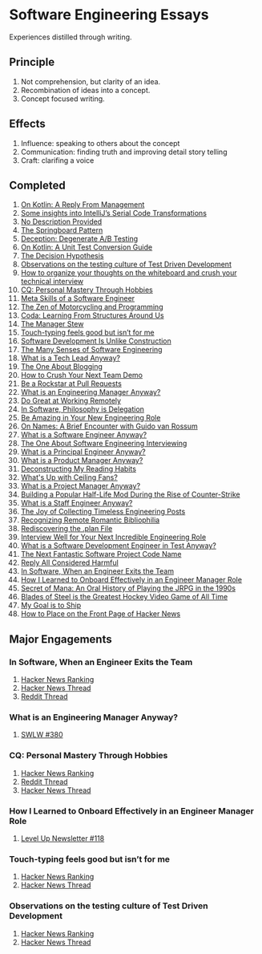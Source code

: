 # Software Engineering Essays

Experiences distilled through writing.

## Principle

1. Not comprehension, but clarity of an idea.
1. Recombination of ideas into a concept.
1. Concept focused writing.

## Effects

1. Influence: speaking to others about the concept
1. Communication: finding truth and improving detail story telling
1. Craft: clarifing a voice

## Completed

1. [On Kotlin: A Reply From Management](https://medium.com/@solidi/on-kotlin-a-reply-from-management-8f9220544c1d)
1. [Some insights into IntelliJ’s Serial Code Transformations](https://medium.com/free-code-camp/intellijs-serial-code-transformations-775fe7aa517c)
1. [No Description Provided](https://medium.com/hackernoon/no-description-provided-8d9e0f3a3abb)
1. [The Springboard Pattern](https://medium.com/hackernoon/the-springboard-pattern-340e00379404)
1. [Deception: Degenerate A/B Testing](https://medium.com/hackernoon/deception-degenerate-a-b-testing-ecce6635000e)
1. [On Kotlin: A Unit Test Conversion Guide](https://proandroiddev.com/on-kotlin-a-unit-test-conversion-guide-71e0597bb45d)
1. [The Decision Hypothesis](https://medium.com/hackernoon/the-decision-hypothesis-aa512e0113)
1. [Observations on the testing culture of Test Driven Development](https://medium.com/free-code-camp/8-observations-on-test-driven-development-a9b5144f868)
1. [How to organize your thoughts on the whiteboard and crush your technical interview](https://medium.com/free-code-camp/how-to-organize-your-thoughts-on-the-whiteboard-and-crush-your-technical-interview-b668de4e6941)
1. [CQ: Personal Mastery Through Hobbies](https://medium.com/@solidi/cq-personal-mastery-through-hobbies-f25aab2e49ad)
1. [Meta Skills of a Software Engineer](https://medium.com/hackernoon/meta-skills-of-a-software-engineer-bed411f6685e)
1. [The Zen of Motorcycling and Programming](https://medium.com/hackernoon/the-zen-of-motorcycling-and-programming-620907dbab2c)
1. [Coda: Learning From Structures Around Us](https://medium.com/hackernoon/coda-learning-from-structures-around-us-25052243e1a7)
1. [The Manager Stew](https://medium.com/hackernoon/the-manager-stew-dd59cd653728)
1. [Touch-typing feels good but isn’t for me](https://medium.com/free-code-camp/touch-typing-feels-good-but-isnt-for-me-2cfbafee2074?sk=9df82a30a376556f5cc1d2303e737afb)
1. [Software Development Is Unlike Construction](https://medium.com/hackernoon/software-is-unlike-construction-c0284ee4b723)
1. [The Many Senses of Software Engineering](https://medium.com/@solidi/the-many-senses-of-software-engineering-aba9f289498c)
1. [What is a Tech Lead Anyway?](https://dev.to/solidi/what-is-a-tech-lead-anyway-483p)
1. [The One About Blogging](https://medium.com/@solidi/the-one-about-blogging-cd9e65a2055b)
1. [How to Crush Your Next Team Demo](https://dev.to/solidi/how-to-crush-your-next-team-demo-2bb5)
1. [Be a Rockstar at Pull Requests](https://dev.to/solidi/be-a-rockstar-at-pull-requests-1e4f)
1. [What is an Engineering Manager Anyway?](https://dev.to/solidi/what-is-an-engineering-manager-anyway-4and)
1. [Do Great at Working Remotely](https://dev.to/solidi/do-great-at-working-remotely-1oh9)
1. [In Software, Philosophy is Delegation](https://medium.com/@solidi/in-software-philosophy-is-delegation-c786dd3a16cf)
1. [Be Amazing in Your New Engineering Role](https://dev.to/solidi/be-amazing-in-your-new-engineering-role-1klc)
1. [On Names: A Brief Encounter with Guido van Rossum](https://medium.com/@solidi/on-names-a-brief-encounter-with-guido-van-rossum-6c4ff065e86c)
1. [What is a Software Engineer Anyway?](https://dev.to/solidi/what-is-a-software-engineer-anyway-3fb2)
1. [The One About Software Engineering Interviewing](https://medium.com/@solidi/the-one-about-software-engineering-interviewing-6f126e3a3171)
1. [What is a Principal Engineer Anyway?](https://dev.to/solidi/what-is-a-principal-engineer-anyway-55n0)
1. [What is a Product Manager Anyway?](https://dev.to/solidi/what-is-a-product-manager-anyway-3pc4)
1. [Deconstructing My Reading Habits](https://medium.com/the-innovation/deconstructing-my-reading-habits-cef9e7d82bad)
1. [What's Up with Ceiling Fans?](https://dev.to/solidi/what-s-up-with-ceiling-fans-380)
1. [What is a Project Manager Anyway?](https://dev.to/solidi/what-is-a-project-manager-anyway-fbb)
1. [Building a Popular Half-Life Mod During the Rise of Counter-Strike](https://medium.com/super-jump/building-a-popular-half-life-mod-during-the-rise-of-counter-strike-fec6a5b9fd8f)
1. [What is a Staff Engineer Anyway?](https://dev.to/solidi/what-is-a-staff-engineer-anyway-4blj)
1. [The Joy of Collecting Timeless Engineering Posts](https://dev.to/solidi/the-joy-of-collecting-timeless-engineering-posts-5el3)
1. [Recognizing Remote Romantic Bibliophilia](https://dev.to/solidi/recognizing-remote-romantic-bibliophilia-255f)
1. [Rediscovering the .plan File](https://dev.to/solidi/rediscovering-the-plan-file-4k1i)
1. [Interview Well for Your Next Incredible Engineering Role](https://levelup.gitconnected.com/interview-well-for-your-next-incredible-engineering-role-a5513e6596ae?sk=fd06c4775ff3e9d912be078e6854c64f)
1. [What is a Software Development Engineer in Test Anyway?](https://dev.to/solidi/what-is-a-software-development-engineer-in-test-anyway-41g6)
1. [The Next Fantastic Software Project Code Name](https://dev.to/solidi/the-next-fantastic-software-project-code-name-bbd)
1. [Reply All Considered Harmful](https://medium.com/@solidi/reply-all-considered-harmful-f895beb5eabc)
1. [In Software, When an Engineer Exits the Team](https://medium.com/@solidi/in-software-when-an-engineer-exits-the-team-1e550303cff8)
1. [How I Learned to Onboard Effectively in an Engineer Manager Role](https://itnext.io/how-i-learned-to-onboard-effectively-in-an-engineer-manager-role-8ea76627e36c)
1. [Secret of Mana: An Oral History of Playing the JRPG in the 1990s](https://superjumpmagazine.com/secret-of-mana-an-oral-history-of-playing-the-jrpg-in-the-1990s-39029a28584f)
1. [Blades of Steel is the Greatest Hockey Video Game of All Time](https://medium.com/@solidi/blades-of-steel-is-the-greatest-hockey-video-game-of-all-time-9c6de5ab75ab)
1. [My Goal is to Ship](https://medium.com/@solidi/my-goal-is-to-ship-c772f63c278d)
1. [How to Place on the Front Page of Hacker News](https://medium.com/@solidi/how-to-place-on-the-front-page-of-hacker-news-6f24a97a6dd5)

## Major Engagements

### In Software, When an Engineer Exits the Team

1. [Hacker News Ranking](http://hnrankings.info/28692059/)
1. [Hacker News Thread](https://news.ycombinator.com/item?id=28692059)
1. [Reddit Thread](https://www.reddit.com/r/programming/comments/pxsq9l/when_an_engineer_exits_the_team/)

### What is an Engineering Manager Anyway?

1. [SWLW #380](https://softwareleadweekly.com/issues/380)

### CQ: Personal Mastery Through Hobbies

1. [Hacker News Ranking](http://hnrankings.info/18635362/)
1. [Reddit Thread](https://www.reddit.com/r/amateurradio/comments/i72bwp/ham_radio_cq_personal_mastery_through_hobbies_2018/)
1. [Hacker News Thread](https://news.ycombinator.com/item?id=18635362)

### How I Learned to Onboard Effectively in an Engineer Manager Role

1. [Level Up Newsletter #118](https://levelup.patkua.com/issues/level-up-issue-118-846716)

### Touch-typing feels good but isn’t for me

1. [Hacker News Ranking](http://hnrankings.info/19672434/)
1. [Hacker News Thread](https://news.ycombinator.com/item?id=19672434)

### Observations on the testing culture of Test Driven Development

1. [Hacker News Ranking](http://hnrankings.info/17756835/)
1. [Hacker News Thread](https://news.ycombinator.com/item?id=17756835)
